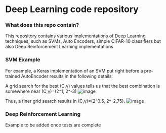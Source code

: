# Deep Learning code repository

### What does this repo contain?
This repository contains various implementations of Deep Learning techniques, such as SVMs, Auto Encoders, simple CIFAR-10 classifiers but also
Deep Reinforcement Learning implementations

### SVM Example
For example, a Keras implementation of an SVM put right before a pre-trained AutoEncoder results 
in the following details:

A grid search for the best (C,γ) values tells us that the best combination is somewhere near (C,γ)=(2^1, 2^-3)
![image](https://github.com/lazarosgogos/Deep-Learning/assets/75678168/bb9239d8-1dac-47aa-b477-b951ff3fb638)

Thus, a finer grid search results in (C,γ)=(2^0.5, 2^-2.75). 
![image](https://github.com/lazarosgogos/Deep-Learning/assets/75678168/f700eeb6-c88a-4ece-84a8-11b1ff4a60d7)

### Deep Reinforcement Learning 
Example to be added once tests are complete

